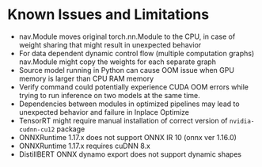 <!--
Copyright (c) 2021-2024, NVIDIA CORPORATION. All rights reserved.

Licensed under the Apache License, Version 2.0 (the "License");
you may not use this file except in compliance with the License.
You may obtain a copy of the License at

    http://www.apache.org/licenses/LICENSE-2.0

Unless required by applicable law or agreed to in writing, software
distributed under the License is distributed on an "AS IS" BASIS,
WITHOUT WARRANTIES OR CONDITIONS OF ANY KIND, either express or implied.
See the License for the specific language governing permissions and
limitations under the License.
-->
# Known Issues and Limitations

- nav.Module moves original torch.nn.Module to the CPU, in case of weight sharing that might result in unexpected behavior
- For data dependent dynamic control flow (multiple computation graphs) nav.Module might copy the weights for each separate graph
- Source model running in Python can cause OOM issue when GPU memory is larger than CPU RAM memory
- Verify command could potentially experience CUDA OOM errors while trying to run inference on two models at the same time.
- Dependencies between modules in optimized pipelines may lead to unexpected behavior and failure in Inplace Optimize
- TensorRT might require manual installation of correct version of `nvidia-cudnn-cu12` package
- ONNXRuntime 1.17.x does not support ONNX IR 10 (onnx ver 1.16.0)
- ONNXRuntime 1.17.x requires cuDNN 8.x
- DistillBERT ONNX dynamo export does not support dynamic shapes